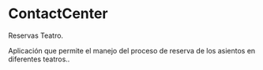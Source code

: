 # ContactCenter
Reservas Teatro.

Aplicación que permite el manejo del proceso de reserva de los asientos en diferentes teatros..

